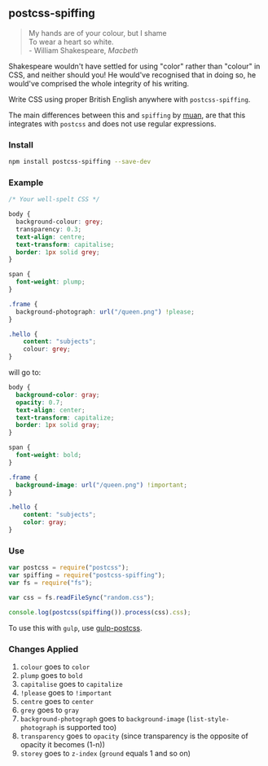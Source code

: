 postcss-spiffing
---
> My hands are of your colour, but I shame<br>
To wear a heart so white.<br>
\- William Shakespeare, *Macbeth*

Shakespeare wouldn't have settled for using "color" rather than "colour" in CSS, and neither should you! He would've recognised that in doing so, he would've comprised the whole integrity of his writing.

Write CSS using proper British English anywhere with `postcss-spiffing`.

The main differences between this and `spiffing` by [muan](https://github.com/muan), are that this integrates with `postcss` and does not use regular expressions.

### Install
```bash
npm install postcss-spiffing --save-dev
```

### Example
```css
/* Your well-spelt CSS */

body {
  background-colour: grey;
  transparency: 0.3;
  text-align: centre;
  text-transform: capitalise;
  border: 1px solid grey;
}

span {
  font-weight: plump;
}

.frame {
  background-photograph: url("/queen.png") !please;
}

.hello {
	content: "subjects";
	colour: grey;
}
```

will go to:

```css
body {
  background-color: gray;
  opacity: 0.7;
  text-align: center;
  text-transform: capitalize;
  border: 1px solid gray;
}

span {
  font-weight: bold;
}

.frame {
  background-image: url("/queen.png") !important;
}

.hello {
	content: "subjects";
	color: gray;
}
```

### Use
```js
var postcss = require("postcss");
var spiffing = require("postcss-spiffing");
var fs = require("fs");

var css = fs.readFileSync("random.css");

console.log(postcss(spiffing()).process(css).css);
```

To use this with `gulp`, use [gulp-postcss](https://github.com/w0rm/gulp-postcss).

### Changes Applied
1. `colour` goes to `color`
2. `plump` goes to `bold`
3. `capitalise` goes to `capitalize`
4. `!please` goes to `!important`
5. `centre` goes to `center`
6. `grey` goes to `gray`
7. `background-photograph` goes to `background-image` (`list-style-photograph` is supported too)
8. `transparency` goes to `opacity` (since transparency is the opposite of opacity it becomes (1-n))
9. `storey` goes to `z-index` (`ground` equals 1 and so on)
